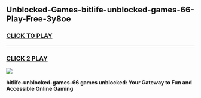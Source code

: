 
## Unblocked-Games-bitlife-unblocked-games-66-Play-Free-3y8oe
<h3>
<a href="https://premium76.site?title=bitlife-unblocked-games-66&ref=10A">CLICK TO PLAY</a></h3>
<hr>

<h3>
<a href="https://premium76.site?title=bitlife-unblocked-games-66&ref=10A">CLICK 2 PLAY</a>
  
</h3>

<a href="https://premium76.site?title=bitlife-unblocked-games-66&ref=10A"><img src="https://clearcache.store/games.png"></a>


**bitlife-unblocked-games-66 games unblocked: Your Gateway to Fun and Accessible Online Gaming**

